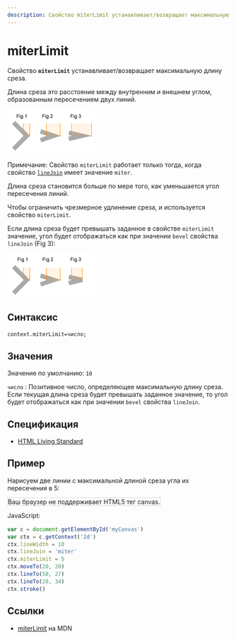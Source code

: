 ```yaml
---
description: Свойство miterLimit устанавливает/возвращает максимальную длину среза
---
```


# miterLimit

Свойство **`miterLimit`** устанавливает/возвращает максимальную длину среза.

Длина среза это расстояние между внутренним и внешнем углом, образованным пересечением двух линий.

![miterLimit](miterlimitfig.gif)

Примечание: Свойство `miterLimit` работает только тогда, когда свойство [`lineJoin`](linejoin.md) имеет значение `miter`.

Длина среза становится больше по мере того, как уменьшается угол пересечения линий.

Чтобы ограничить чрезмерное удлинение среза, и используется свойство `miterLimit`.

Если длина среза будет превышать заданное в свойстве `miterLimit` значение, угол будет отображаться как при значении `bevel` свойства `lineJoin` (Fig 3):

![miterlimitbevel](miterlimitbevelfig.gif)

## Синтаксис

```
context.miterLimit=число;
```

## Значения

Значение по умолчанию: `10`

`число`
: Позитивное число, определяющее максимальную длину среза. Если текущая длина среза будет превышать заданное значение, то угол будет отображаться как при значении `bevel` свойства `lineJoin`.

## Спецификация

- [HTML Living Standard](https://html.spec.whatwg.org/multipage/canvas.html#dom-context-2d-miterlimit)

## Пример

Нарисуем две линии с максимальной длиной среза угла их пересечения в 5:

<canvas id="myCanvas" width="300" height="150" style="border:1px solid #d3d3d3;background:#ffffff;">
Ваш браузер не поддерживает HTML5 тег canvas.
</canvas>
<script>
var c=document.getElementById("myCanvas");
var ctx=c.getContext("2d");
ctx.lineWidth=10;
ctx.lineJoin="miter";
ctx.miterLimit=5;
ctx.moveTo(20,20);
ctx.lineTo(50,27);
ctx.lineTo(20,34);
ctx.stroke();
</script>

JavaScript:

```js
var c = document.getElementById('myCanvas')
var ctx = c.getContext('2d')
ctx.lineWidth = 10
ctx.lineJoin = 'miter'
ctx.miterLimit = 5
ctx.moveTo(20, 20)
ctx.lineTo(50, 27)
ctx.lineTo(20, 34)
ctx.stroke()
```

## Ссылки

- [miterLimit](https://developer.mozilla.org/en-US/docs/Web/API/CanvasRenderingContext2D/miterLimit) на MDN

